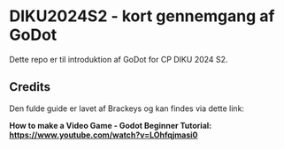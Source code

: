 # DIKU2024S2 -  kort gennemgang af GoDot
Dette repo er til introduktion af GoDot for CP DIKU 2024 S2.

## Credits
Den fulde guide er lavet af Brackeys og kan findes via dette link:

**How to make a Video Game - Godot Beginner Tutorial: https://www.youtube.com/watch?v=LOhfqjmasi0**